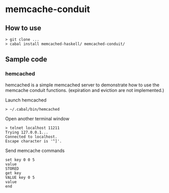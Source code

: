 memcache-conduit
================

How to use
----------

    > git clone ...
    > cabal install memcached-haskell/ memcached-conduit/

Sample code
-----------

### hemcached

hemcached is a simple memcached server to demonstrate how to use the memcache conduit functions.
(expiration and eviction are not implemented.)

Launch hemcached

    > ~/.cabal/bin/hemcached

Open another terminal window

    > telnet localhost 11211
    Trying 127.0.0.1...
    Connected to localhost.
    Escape character is '^]'.

Send memcache commands

    set key 0 0 5
    value
    STORED
    get key
    VALUE key 0 5
    value
    end

